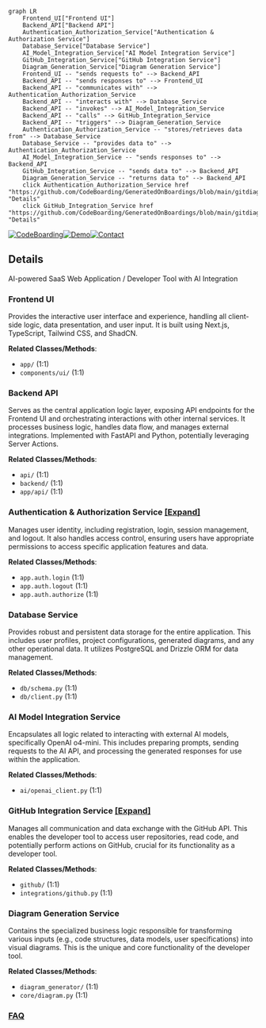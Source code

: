 ```mermaid
graph LR
    Frontend_UI["Frontend UI"]
    Backend_API["Backend API"]
    Authentication_Authorization_Service["Authentication & Authorization Service"]
    Database_Service["Database Service"]
    AI_Model_Integration_Service["AI Model Integration Service"]
    GitHub_Integration_Service["GitHub Integration Service"]
    Diagram_Generation_Service["Diagram Generation Service"]
    Frontend_UI -- "sends requests to" --> Backend_API
    Backend_API -- "sends responses to" --> Frontend_UI
    Backend_API -- "communicates with" --> Authentication_Authorization_Service
    Backend_API -- "interacts with" --> Database_Service
    Backend_API -- "invokes" --> AI_Model_Integration_Service
    Backend_API -- "calls" --> GitHub_Integration_Service
    Backend_API -- "triggers" --> Diagram_Generation_Service
    Authentication_Authorization_Service -- "stores/retrieves data from" --> Database_Service
    Database_Service -- "provides data to" --> Authentication_Authorization_Service
    AI_Model_Integration_Service -- "sends responses to" --> Backend_API
    GitHub_Integration_Service -- "sends data to" --> Backend_API
    Diagram_Generation_Service -- "returns data to" --> Backend_API
    click Authentication_Authorization_Service href "https://github.com/CodeBoarding/GeneratedOnBoardings/blob/main/gitdiagram/Authentication_Authorization_Service.md" "Details"
    click GitHub_Integration_Service href "https://github.com/CodeBoarding/GeneratedOnBoardings/blob/main/gitdiagram/GitHub_Integration_Service.md" "Details"
```

[![CodeBoarding](https://img.shields.io/badge/Generated%20by-CodeBoarding-9cf?style=flat-square)](https://github.com/CodeBoarding/CodeBoarding)[![Demo](https://img.shields.io/badge/Try%20our-Demo-blue?style=flat-square)](https://www.codeboarding.org/demo)[![Contact](https://img.shields.io/badge/Contact%20us%20-%20contact@codeboarding.org-lightgrey?style=flat-square)](mailto:contact@codeboarding.org)

## Details

AI-powered SaaS Web Application / Developer Tool with AI Integration

### Frontend UI
Provides the interactive user interface and experience, handling all client-side logic, data presentation, and user input. It is built using Next.js, TypeScript, Tailwind CSS, and ShadCN.


**Related Classes/Methods**:

- `app/` (1:1)
- `components/ui/` (1:1)


### Backend API
Serves as the central application logic layer, exposing API endpoints for the Frontend UI and orchestrating interactions with other internal services. It processes business logic, handles data flow, and manages external integrations. Implemented with FastAPI and Python, potentially leveraging Server Actions.


**Related Classes/Methods**:

- `api/` (1:1)
- `backend/` (1:1)
- `app/api/` (1:1)


### Authentication & Authorization Service [[Expand]](./Authentication_Authorization_Service.md)
Manages user identity, including registration, login, session management, and logout. It also handles access control, ensuring users have appropriate permissions to access specific application features and data.


**Related Classes/Methods**:

- `app.auth.login` (1:1)
- `app.auth.logout` (1:1)
- `app.auth.authorize` (1:1)


### Database Service
Provides robust and persistent data storage for the entire application. This includes user profiles, project configurations, generated diagrams, and any other operational data. It utilizes PostgreSQL and Drizzle ORM for data management.


**Related Classes/Methods**:

- `db/schema.py` (1:1)
- `db/client.py` (1:1)


### AI Model Integration Service
Encapsulates all logic related to interacting with external AI models, specifically OpenAI o4-mini. This includes preparing prompts, sending requests to the AI API, and processing the generated responses for use within the application.


**Related Classes/Methods**:

- `ai/openai_client.py` (1:1)


### GitHub Integration Service [[Expand]](./GitHub_Integration_Service.md)
Manages all communication and data exchange with the GitHub API. This enables the developer tool to access user repositories, read code, and potentially perform actions on GitHub, crucial for its functionality as a developer tool.


**Related Classes/Methods**:

- `github/` (1:1)
- `integrations/github.py` (1:1)


### Diagram Generation Service
Contains the specialized business logic responsible for transforming various inputs (e.g., code structures, data models, user specifications) into visual diagrams. This is the unique and core functionality of the developer tool.


**Related Classes/Methods**:

- `diagram_generator/` (1:1)
- `core/diagram.py` (1:1)




### [FAQ](https://github.com/CodeBoarding/GeneratedOnBoardings/tree/main?tab=readme-ov-file#faq)
